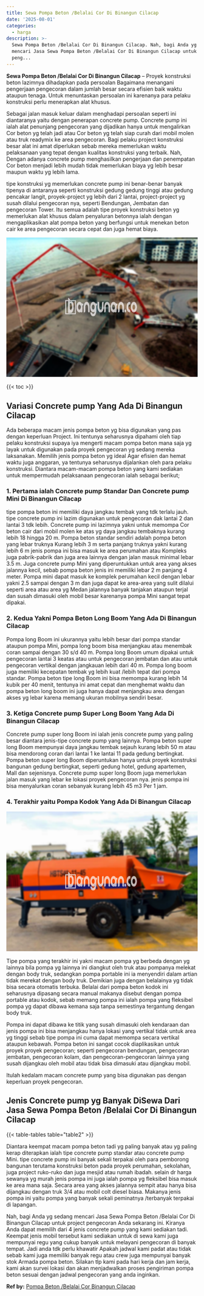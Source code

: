 ```yaml
---
title: Sewa Pompa Beton /Belalai Cor Di Binangun Cilacap
date: '2025-08-01'
categories:
  - harga
description: >-
  Sewa Pompa Beton /Belalai Cor Di Binangun Cilacap. Nah, bagi Anda yg sedang
  mencari Jasa Sewa Pompa Beton /Belalai Cor Di Binangun Cilacap untuk project
  peng...
---
```


**Sewa Pompa Beton /Belalai Cor Di Binangun Cilacap** – Proyek konstruksi beton lazimnya dihadapkan pada persoalan Bagaimana menangani pengerjaan pengecoran dalam jumlah besar secara efisien baik waktu ataupun tenaga. Untuk menuntaskan persoalan ini karenanya para pelaku konstruksi perlu menerapkan alat khusus.

Sebagai jalan masuk keluar dalam menghadapi persoalan seperti ini diantaranya yaitu dengan penerapan concrete pump. Concrete pump ini ialah alat penunjang pengecoran yang dijadikan hanya untuk mengalirkan Cor beton yg telah jadi atau Cor beton yg telah siap curah dari mobil molen atau truk readymix ke area pengecoran. Bagi pelaku project konstruksi besar alat ini amat diperlukan sebab mereka memerlukan waktu pelaksanaan yang tepat dengan kualitas konstruksi yang terbaik. Nah, Dengan adanya concrete pump menghasilkan pengerjaan dan penempatan Cor beton menjadi lebih mudah tidak memerlukan biaya yg lebih besar maupun waktu yg lebih lama.

tipe konstruksi yg memerlukan concrete pump ini benar-benar banyak tipenya di antaranya seperti konstruksi gedung gedung tinggi atau gedung pencakar langit, proyek-project yg lebih dari 2 lantai, project-project yg susah dilalui pengecoran nya, seperti Bendungan, Jembatan dan pengecoran Tower. Itu semua adalah tipe proyek konstruksi beton yg memerlukan alat khusus dalam penyaluran betonnya ialah dengan mengaplikasikan alat pompa beton yang berfungsi untuk menekan beton cair ke area pengecoran secara cepat dan juga hemat biaya.

![Sewa Pompa Beton /Belalai Cor Di Binangun Cilacap](/images/sewa-concrete-pump-36.png)

{{< toc >}}

## Variasi Concrete pump Yang Ada Di Binangun Cilacap

Ada beberapa macam jenis pompa beton yg bisa digunakan yang pas dengan keperluan Project. Ini tentunya seharusnya dipahami oleh tiap pelaku konstruksi supaya iya mengerti macam pompa beton mana saja yg layak untuk digunakan pada proyek pengecoran yg sedang mereka laksanakan. Memilih jenis pompa beton yg ideal Agar efisien dan hemat waktu juga anggaran, ya tentunya seharusnya dijalankan oleh para pelaku konstruksi. Diantara macam-macam pompa beton yang kami sediakan untuk mempermudah pelaksanaan pengecoran ialah sebagai berikut;

### 1\. Pertama ialah Concrete pump Standar Dan Concrete pump Mini Di Binangun Cilacap

tipe pompa beton ini memiliki daya jangkau tembak yang tdk terlalu jauh. tipe concrete pump ini lazim digunakan untuk pengecoran dak lantai 2 dan lantai 3 tdk lebih. Concrete pump ini lazimnya yakni untuk memompa Cor beton cair dari mobil molen ke atas yg daya jangkau tembaknya kurang lebih 18 hingga 20 m. Pompa beton standar sendiri adalah pompa beton yang lebar truknya Kurang lebih 3 m serta panjang truknya yakni kurang lebih 6 m jenis pompa ini bisa masuk ke area perumahan atau Kompleks juga pabrik-pabrik dan juga area lainnya dengan jalan masuk minimal lebar 3.5 m. Juga concrete pump Mini yang diperuntukkan untuk area yang akses jalannya kecil, sebab pompa beton jenis ini memiliki lebar 2 m panjang 4 meter. Pompa mini dapat masuk ke komplek perumahan kecil dengan lebar yakni 2.5 sampai dengan 3 m dan juga dapat ke area-area yang sulit dilalui seperti area atau area yg Medan jalannya banyak tanjakan ataupun terjal dan susah dimasuki oleh mobil besar karenanya pompa Mini sangat tepat dipakai.

### 2\. Kedua Yakni Pompa Beton Long Boom Yang Ada Di Binangun Cilacap

Pompa long Boom ini ukurannya yaitu lebih besar dari pompa standar ataupun pompa Mini, pompa long boom bisa menjangkau atau menembak coran sampai dengan 30 s/d 40 m. Pompa long Boom umum dipakai untuk pengecoran lantai 3 keatas atau untuk pengecoran jembatan dan atau untuk pengecoran vertikal dengan jangkauan lebih dari 40 m. Pompa long boom juga memiliki kecepatan tembak yg lebih kuat /lebih tepat dari pompa standar. Pompa beton tipe long Boom ini bisa memompa kurang lebih 14 kubik per 40 menit, tentunya ini amat cepat dan menghemat waktu dan pompa beton long boom ini juga hanya dapat menjangkau area dengan akses yg lebar karena memang ukuran mobilnya sendiri besar.

### 3\. Ketiga Concrete pump Super Long Boom Yang Ada Di Binangun Cilacap

Concrete pump super long Boom ini ialah jenis concrete pump yang paling besar diantara jenis-tipe concrete pump yang lainnya. Pompa beton super long Boom mempunyai daya jangkau tembak sejauh kurang lebih 50 m atau bisa mendorong coran dari lantai 1 ke lantai 11 pada gedung bertingkat. Pompa beton super long Boom diperuntukan hanya untuk proyek konstruksi bangunan gedung bertingkat, seperti gedung hotel, gedung apartemen, Mall dan sejenisnya. Concrete pump super long Boom juga memerlukan jalan masuk yang lebar ke lokasi proyek pengecoran nya. jenis pompa ini bisa menyalurkan coran sebanyak kurang lebih 45 m3 Per 1 jam.

### 4\. Terakhir yaitu Pompa Kodok Yang Ada Di Binangun Cilacap

![Sewa Pompa Beton /Belalai Cor Di Binangun Cilacap](/images/sewa-concrete-pump-16.png)

Tipe pompa yang terakhir ini yakni macam pompa yg berbeda dengan yg lainnya bila pompa yg lainnya ini diangkut oleh truk atau pompanya melekat dengan body truk, sedangkan pompa portable ini ia menyendiri dalam artian tidak merekat dengan body truk. Demikian juga dengan belalainya yg tidak bisa secara otomatis terbuka. Belalai dari pompa beton kodok ini seharusnya dipasang secara manual makanya disebut dengan pompa portable atau kodok, sebab memang pompa ini ialah pompa yang fleksibel pompa yg dapat dibawa kemana saja tanpa semestinya tergantung dengan body truk.

Pompa ini dapat dibawa ke titik yang susah dimasuki oleh kendaraan dan jenis pompa ini bisa menjangkau hanya lokasi yang vertikal tidak untuk area yg tinggi sebab tipe pompa ini cuma dapat memompa secara vertikal ataupun kebawah. Pompa beton ini sangat cocok diaplikasikan untuk proyek proyek pengecoran; seperti pengecoran bendungan, pengecoran jembatan, pengecoran kolam, dan pengecoran-pengecoran lainnya yang susah dijangkau oleh mobil atau tidak bisa dimasuki atau dijangkau mobil.

Itulah kedalam macam concrete pump yang bisa digunakan pas dengan keperluan proyek pengecoran.

## Jenis Concrete pump yg Banyak DiSewa Dari Jasa Sewa Pompa Beton /Belalai Cor Di Binangun Cilacap

{{< table-tables table="table2" >}}

Diantara keempat macam pompa beton tadi yg paling banyak atau yg paling kerap diterapkan ialah tipe concrete pump standar atau concrete pump Mini. tipe concrete pump ini banyak sekali terpakai oleh para pemborong bangunan terutama konstruksi beton pada proyek perumahan, sekolahan, juga project ruko-ruko dan juga mesjid atau rumah ibadah. selain dr harga sewanya yg murah jenis pompa ini juga ialah pompa yg fleksibel bisa masuk ke area mana saja. Secara area yang akses jalannya sempit atau hanya bisa dijangkau dengan truk 3/4 atau mobil colt diesel biasa. Makanya jenis pompa ini yaitu pompa yang banyak sekali peminatnya /terbanyak terpakai di lapangan.

Nah, bagi Anda yg sedang mencari Jasa Sewa Pompa Beton /Belalai Cor Di Binangun Cilacap untuk project pengecoran Anda sekarang ini. Kiranya Anda dapat memilih dari 4 jenis concrete pump yang kami sediakan tadi. Keempat jenis mobil tersebut kami sediakan untuk di sewa kami juga mempunyai regu yang cukup banyak untuk melayani pengecoran di banyak tempat. Jadi anda tdk perlu khawatir Apakah jadwal kami padat atau tidak sebab kami juga memiliki banyak regu atau crew juga mempunyai banyak stok Armada pompa beton. Silakan tlp kami pada hari kerja dan jam kerja, kami akan survei lokasi dan akan menjadwalkan proses pengiriman pompa beton sesuai dengan jadwal pengecoran yang anda inginkan.

**Ref by:** [Pompa Beton /Belalai Cor Binangun Cilacap](https://id.wikipedia.org/wiki/Pompa)
